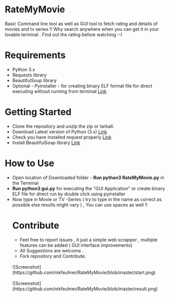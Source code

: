# RateMyMovie

Basic Command line tool as well as GUI  tool to fetch rating and details of movies and tv series !! Why search anywhere when you can get it in your lovable terminal . Find out the rating before watching :-) 

<h1>Requirements</h1>
<ul>
  <li>Python 3.x</li>
  <li>Requests library</li>
  <li>BeautifulSoup library</li>
  <li>Optional - Pyinstaller - for creating binary ELF format file for direct executing without running from terminal <a href="https://pythonhosted.org/PyInstaller/#installing-in-windows">Link</a></li>
</ul>

<h1>Getting Started</h1>
<ul>
    <li>Clone the repository and unzip the zip or tarball.</li>
    <li>Download Latest version of Python (3.x) <a href="https://www.python.org/downloads/"> Link </a> </li>
    <li>Check you have installed request properly <a href="http://docs.python-requests.org/en/master/user/install/"> Link </a> </li>
    <li>Install BeautifulSoap library <a href="https://www.crummy.com/software/BeautifulSoup/#Download">Link</a> </li>
</ul>

<h1>How to Use</h1>
<ul>
  <li> Open location of Downloaded folder - <b>Run python3 RateMyMovie.py</b> in the Terminal </li>
  <li> <b>Run python3 gui.py</b> for executing the "GUI Application" or create binary ELF file for direct run by double click using pyinstaller</li>
<li>Now type in Movie or TV -Series ( try to type in the name as correct as possible else results might vary ) , You can use spaces as well !! </li>

<h1>Contribute</h1>
<ul>
  <li>Feel free to report issues , it just a simple web scrapper , multiple features can be added ( GUI  interface improvements)</li>
<li>All Suggestions are welcome . </li>
<li>Fork repository and Contribute. </li>
</ul>
<br>![Screenshot](https://github.com/mkfeuhrer/RateMyMovie/blob/master/start.png)<br>
<br>![Screenshot](https://github.com/mkfeuhrer/RateMyMovie/blob/master/result.png)<br>

